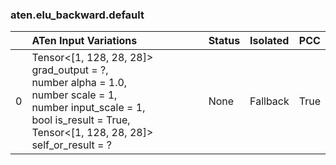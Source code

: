 ### aten.elu_backward.default
|    | ATen Input Variations                                                                                                                                                                     | Status   | Isolated   | PCC   |
|---:|:------------------------------------------------------------------------------------------------------------------------------------------------------------------------------------------|:---------|:-----------|:------|
|  0 | Tensor<[1, 128, 28, 28]> grad_output = ?,<br>number alpha = 1.0,<br>number scale = 1,<br>number input_scale = 1,<br>bool is_result = True,<br>Tensor<[1, 128, 28, 28]> self_or_result = ? | None     | Fallback   | True  |

